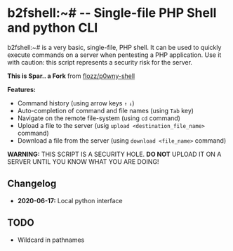# b2fshell:~# -- Single-file PHP Shell and python CLI

b2fshell:~# is a very basic, single-file, PHP shell. It can be used to quickly execute commands on a server when pentesting a PHP application. Use it with caution: this script represents a security risk for the server.

**This is Spar.. a Fork** from [flozz/p0wny-shell](https://github.com/flozz/p0wny-shell)

**Features:**

* Command history (using arrow keys `↑` `↓`)
* Auto-completion of command and file names (using `Tab` key)
* Navigate on the remote file-system (using `cd` command)
* Upload a file to the server (usig `upload <destination_file_name>` command)
* Download a file from the server (using `download <file_name>` command)

**WARNING:** THIS SCRIPT IS A SECURITY HOLE. **DO NOT** UPLOAD IT ON A SERVER UNTIL YOU KNOW WHAT YOU ARE DOING!

## Changelog

* **2020-06-17:** Local python interface

## TODO
* Wildcard in pathnames
